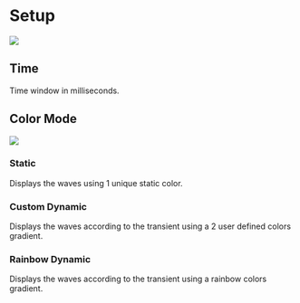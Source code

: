 # Setup
![](https://media.githubusercontent.com/media/FLUX-SE/doc_images/main/Analyzer/Wavescope/Setup.png)

## Time
Time window in milliseconds.

## Color Mode

![](https://media.githubusercontent.com/media/FLUX-SE/doc_images/main/Analyzer/Wavescope/ColorModes.png)

### Static
Displays the waves using 1 unique static color.

### Custom Dynamic
Displays the waves according to the transient using a 2 user defined colors gradient.

### Rainbow Dynamic
Displays the waves according to the transient using a rainbow colors gradient.




